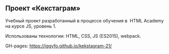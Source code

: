 Проект «Кекстаграм»
---

Учебный проект разработанный в процессе обучения
в  HTML Academy на курсе JS, уровень 1.

Использованы технологии:
HTML, CSS, JS (ES2015), webpack.

GH-pages: https://iggyfo.github.io/kekstagram-21/
